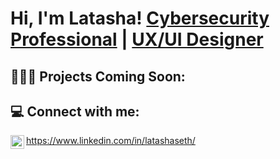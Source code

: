 <h1>Hi, I'm Latasha! 
  <a href="https://www.linkedin.com/in/latashaseth/">Cybersecurity Professional</a> | <a href="https://uxfol.io/Latashaseth-UXDesigner">UX/UI Designer</a></h1>

<h2>👩🏾‍💻 Projects Coming Soon:</h2>

<h2> 💻 Connect with me:</h2>

https://www.linkedin.com/in/latashaseth/
[<img align="left" alt="JoshMadakor | LinkedIn" width="22px" src="https://cdn.jsdelivr.net/npm/simple-icons@v3/icons/linkedin.svg" />][linkedin]

[linkedin]: https://www.linkedin.com/in/latashaseth/


